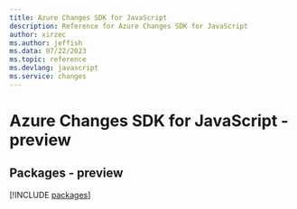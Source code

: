 ```yaml
---
title: Azure Changes SDK for JavaScript
description: Reference for Azure Changes SDK for JavaScript
author: xirzec
ms.author: jeffish
ms.data: 07/22/2023
ms.topic: reference
ms.devlang: javascript
ms.service: changes
---
```

# Azure Changes SDK for JavaScript - preview
## Packages - preview
[!INCLUDE [packages](changes-index.md)]
